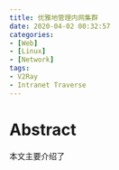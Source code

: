 ```yaml
---
title: 优雅地管理内网集群
date: 2020-04-02 00:32:57
categories: 
- [Web]
- [Linux]
- [Network]
tags:
- V2Ray
- Intranet Traverse
---
```


# Abstract

本文主要介绍了
